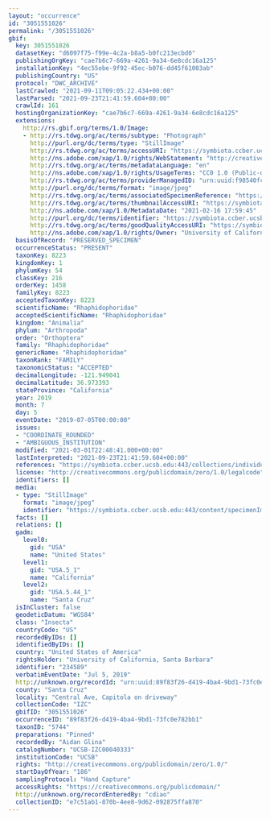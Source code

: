 ```yaml
---
layout: "occurrence"
id: "3051551026"
permalink: "/3051551026"
gbif:
  key: 3051551026
  datasetKey: "d6097f75-f99e-4c2a-b8a5-b0fc213ecbd0"
  publishingOrgKey: "cae7b6c7-669a-4261-9a34-6e8cdc16a125"
  installationKey: "4ec55ebe-9f92-45ec-b076-dd45f61003ab"
  publishingCountry: "US"
  protocol: "DWC_ARCHIVE"
  lastCrawled: "2021-09-11T09:05:22.434+00:00"
  lastParsed: "2021-09-23T21:41:59.604+00:00"
  crawlId: 161
  hostingOrganizationKey: "cae7b6c7-669a-4261-9a34-6e8cdc16a125"
  extensions:
    http://rs.gbif.org/terms/1.0/Image:
    - http://rs.tdwg.org/ac/terms/subtype: "Photograph"
      http://purl.org/dc/terms/type: "StillImage"
      http://rs.tdwg.org/ac/terms/accessURI: "https://symbiota.ccber.ucsb.edu:443/content/specimenImages/UCSB_IZC/UCSB-IZC00040/UCSB-IZC00040333.jpg"
      http://ns.adobe.com/xap/1.0/rights/WebStatement: "http://creativecommons.org/publicdomain/zero/1.0/"
      http://rs.tdwg.org/ac/terms/metadataLanguage: "en"
      http://ns.adobe.com/xap/1.0/rights/UsageTerms: "CC0 1.0 (Public-domain)"
      http://rs.tdwg.org/ac/terms/providerManagedID: "urn:uuid:f98540fc-16be-405f-a6d7-cc3297004189"
      http://purl.org/dc/terms/format: "image/jpeg"
      http://rs.tdwg.org/ac/terms/associatedSpecimenReference: "https://symbiota.ccber.ucsb.edu:443/collections/individual/index.php?occid=234589"
      http://rs.tdwg.org/ac/terms/thumbnailAccessURI: "https://symbiota.ccber.ucsb.edu:443/content/specimenImages/UCSB_IZC/UCSB-IZC00040/UCSB-IZC00040333_tn.jpg"
      http://ns.adobe.com/xap/1.0/MetadataDate: "2021-02-16 17:59:45"
      http://purl.org/dc/terms/identifier: "https://symbiota.ccber.ucsb.edu:443/content/specimenImages/UCSB_IZC/UCSB-IZC00040/UCSB-IZC00040333.jpg"
      http://rs.tdwg.org/ac/terms/goodQualityAccessURI: "https://symbiota.ccber.ucsb.edu:443/content/specimenImages/UCSB_IZC/UCSB-IZC00040/UCSB-IZC00040333.jpg"
      http://ns.adobe.com/xap/1.0/rights/Owner: "University of California, Santa Barbara"
  basisOfRecord: "PRESERVED_SPECIMEN"
  occurrenceStatus: "PRESENT"
  taxonKey: 8223
  kingdomKey: 1
  phylumKey: 54
  classKey: 216
  orderKey: 1458
  familyKey: 8223
  acceptedTaxonKey: 8223
  scientificName: "Rhaphidophoridae"
  acceptedScientificName: "Rhaphidophoridae"
  kingdom: "Animalia"
  phylum: "Arthropoda"
  order: "Orthoptera"
  family: "Rhaphidophoridae"
  genericName: "Rhaphidophoridae"
  taxonRank: "FAMILY"
  taxonomicStatus: "ACCEPTED"
  decimalLongitude: -121.949041
  decimalLatitude: 36.973393
  stateProvince: "California"
  year: 2019
  month: 7
  day: 5
  eventDate: "2019-07-05T00:00:00"
  issues:
  - "COORDINATE_ROUNDED"
  - "AMBIGUOUS_INSTITUTION"
  modified: "2021-03-01T22:48:41.000+00:00"
  lastInterpreted: "2021-09-23T21:41:59.604+00:00"
  references: "https://symbiota.ccber.ucsb.edu:443/collections/individual/index.php?occid=234589"
  license: "http://creativecommons.org/publicdomain/zero/1.0/legalcode"
  identifiers: []
  media:
  - type: "StillImage"
    format: "image/jpeg"
    identifier: "https://symbiota.ccber.ucsb.edu:443/content/specimenImages/UCSB_IZC/UCSB-IZC00040/UCSB-IZC00040333.jpg"
  facts: []
  relations: []
  gadm:
    level0:
      gid: "USA"
      name: "United States"
    level1:
      gid: "USA.5_1"
      name: "California"
    level2:
      gid: "USA.5.44_1"
      name: "Santa Cruz"
  isInCluster: false
  geodeticDatum: "WGS84"
  class: "Insecta"
  countryCode: "US"
  recordedByIDs: []
  identifiedByIDs: []
  country: "United States of America"
  rightsHolder: "University of California, Santa Barbara"
  identifier: "234589"
  verbatimEventDate: "Jul 5, 2019"
  http://unknown.org/recordId: "urn:uuid:89f83f26-d419-4ba4-9bd1-73fc0e782bb1"
  county: "Santa Cruz"
  locality: "Central Ave, Capitola on driveway"
  collectionCode: "IZC"
  gbifID: "3051551026"
  occurrenceID: "89f83f26-d419-4ba4-9bd1-73fc0e782bb1"
  taxonID: "5744"
  preparations: "Pinned"
  recordedBy: "Aidan Glina"
  catalogNumber: "UCSB-IZC00040333"
  institutionCode: "UCSB"
  rights: "http://creativecommons.org/publicdomain/zero/1.0/"
  startDayOfYear: "186"
  samplingProtocol: "Hand Capture"
  accessRights: "https://creativecommons.org/publicdomain/"
  http://unknown.org/recordEnteredBy: "cdiao"
  collectionID: "e7c51ab1-870b-4ee8-9d62-092875ffa870"
---
```

